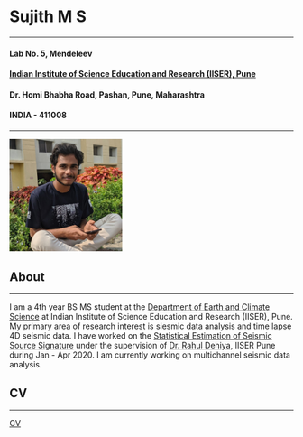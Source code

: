 # Sujith M S	
***
#### Lab No. 5, Mendeleev
#### [Indian Institute of Science Education and Research (IISER), Pune](https://www.iiserpune.ac.in/)	
#### Dr. Homi Bhabha Road, Pashan, Pune, Maharashtra	
#### INDIA - 411008	
***



<img src="media/profile.jpg" width="200" ALIGH="right" />


## About
***	
I am a 4th year BS MS student at the [Department of Earth and Climate Science](https://www.iiserpune.ac.in/research/departments/earth-and-climate-science) at Indian Institute of Science Education and Research (IISER), Pune.	
My primary area of research interest is siesmic data analysis and time lapse 4D seismic data. I have worked on the [Statistical Estimation of Seismic Source Signature](./research/source_signature/source_est.md) under the supervision of [Dr. Rahul Dehiya](https://www.iiserpune.ac.in/people/faculty-details/178), IISER Pune during Jan - Apr 2020. I am currently working on multichannel seismic data analysis.	



## CV
***	
[CV](./CV.md)
